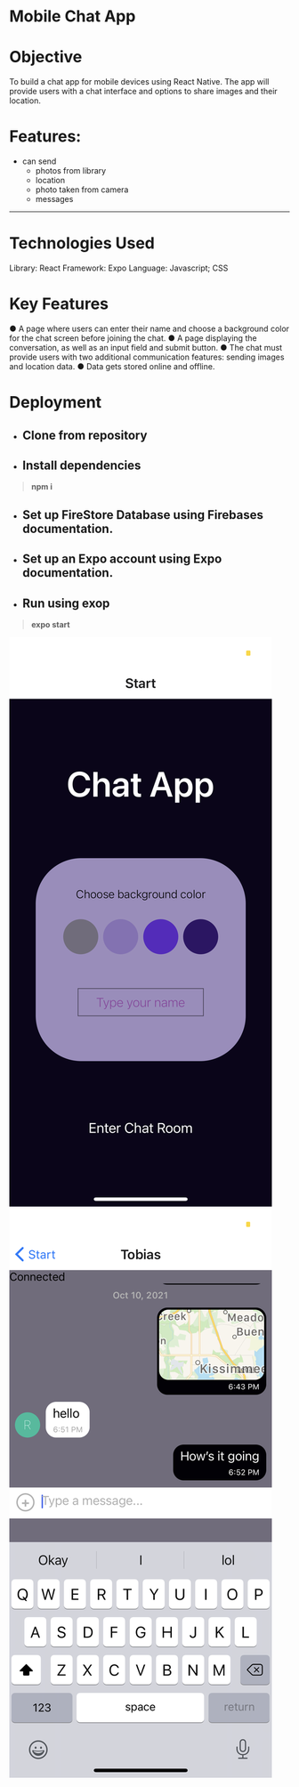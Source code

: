# Mobile Chat App




# Objective
To build a chat app for mobile devices using React Native. The app will
provide users with a chat interface and options to share images and their
location.

# Features: 
- can send 
    - photos from library
    - location
    - photo taken from camera
    - messages
------------------------------------------------------

# Technologies Used 
Library: React 
Framework: Expo
Language: Javascript; CSS

# Key Features
● A page where users can enter their name and choose a background color for the chat screen
before joining the chat.
● A page displaying the conversation, as well as an input field and submit button.
● The chat must provide users with two additional communication features: sending images
and location data.
● Data gets stored online and offline.

# Deployment 

* ## Clone from repository 

* ## Install dependencies
> **npm i**


* ## Set up FireStore Database using Firebases documentation.
* ## Set up an Expo account using Expo documentation.
* ## Run using exop
> **expo start**


![](/assets/readme.image3.png)
![](/assets/readme.image2.png)
